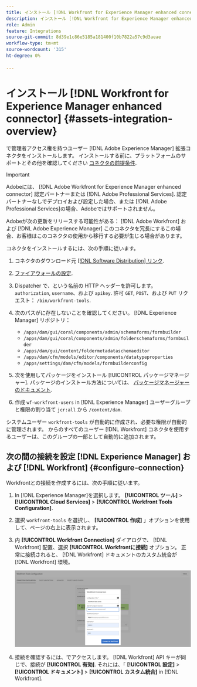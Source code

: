 ```yaml
---
title: インストール [!DNL Workfront for Experience Manager enhanced connector]
description: インストール [!DNL Workfront for Experience Manager enhanced connector]
role: Admin
feature: Integrations
source-git-commit: 8d39e1c86e5185a181400f10b7822a57c9d3aeae
workflow-type: tm+mt
source-wordcount: '315'
ht-degree: 0%

---
```



# インストール [!DNL Workfront for Experience Manager enhanced connector] {#assets-integration-overview}

で管理者アクセス権を持つユーザー [!DNL Adobe Experience Manager] 拡張コネクタをインストールします。 インストールする前に、プラットフォームのサポートとその他を確認してください [コネクタの前提条件](https://one.workfront.com/s/csh?context=2467&amp;pubname=the-new-workfront-experience).

>[!IMPORTANT]
>
>Adobeには、 [!DNL Adobe Workfront for Experience Manager enhanced connector] 認定パートナーまたは [!DNL Adobe Professional Services]. 認定パートナーなしでデプロイおよび設定した場合、または [!DNL Adobe Professional Services]の場合、Adobeではサポートされません。
>
>Adobeが次の更新をリリースする可能性がある： [!DNL Adobe Workfront] および [!DNL Adobe Experience Manager] このコネクタを冗長にするこの場合、お客様はこのコネクタの使用から移行する必要が生じる場合があります。

コネクタをインストールするには、次の手順に従います。

1. コネクタのダウンロード元 [[!DNL Software Distribution] リンク](https://experience.adobe.com/#/downloads/content/software-distribution/en/aem.html?package=/content/software-distribution/en/details.html/content/dam/aem/public/adobe/packages/cq650/product/assets/workfront-tools.ui.apps.zip).

1. [ファイアウォールの設定](https://one.workfront.com/s/document-item?bundleId=the-new-workfront-experience&amp;topicId=Content%2FAdministration_and_Setup%2FGet_started-WF_administration%2Fconfigure-your-firewall.html).

1. Dispatcher で、という名前の HTTP ヘッダーを許可します。 `authorization`, `username`、および `apikey`. 許可 `GET`, `POST`、および `PUT` リクエスト： `/bin/workfront-tools`.

1. 次のパスがに存在しないことを確認してください。 [!DNL Experience Manager] リポジトリ：

   * `/apps/dam/gui/coral/components/admin/schemaforms/formbuilder`
   * `/apps/dam/gui/coral/components/admin/folderschemaforms/formbuilder`
   * `/apps/dam/gui/content/foldermetadataschemaeditor`
   * `/apps/dam/cfm/models/editor/components/datatypeproperties`
   * `/apps/settings/dam/cfm/models/formbuilderconfig`

1. 次を使用してパッケージをインストール [!UICONTROL パッケージマネージャー]. パッケージのインストール方法については、 [パッケージマネージャーのドキュメント](/help/sites-administering/package-manager.md).

1. 作成 `wf-workfront-users` in [!DNL Experience Manager] ユーザーグループと権限の割り当て `jcr:all` から `/content/dam`.

システムユーザー `workfront-tools` が自動的に作成され、必要な権限が自動的に管理されます。 からのすべてのユーザー [!DNL Workfront] コネクタを使用するユーザーは、このグループの一部として自動的に追加されます。

## 次の間の接続を設定 [!DNL Experience Manager] および [!DNL Workfront] {#configure-connection}

Workfrontとの接続を作成するには、次の手順に従います。

1. In [!DNL Experience Manager]を選択します。 **[!UICONTROL ツール]** > **[!UICONTROL Cloud Services]** > **[!UICONTROL Workfront Tools Configuration]**.

1. 選択 `workfront-tools` を選択し、 **[!UICONTROL 作成]** 」オプションを使用して、ページの右上に表示されます。

1. 内 **[!UICONTROL Workfront Connection]** ダイアログで、 [!DNL Workfront] 配置、選択 **[!UICONTROL Workfrontに接続]** オプション。 正常に接続されると、 [!DNL Workfront] ドキュメントのカスタム統合が [!DNL Workfront] 環境。

   ![接続 [!DNL Experience Manager] および [!DNL Workfront]](/help/assets/assets/wf-connection-config.png)

1. 接続を確認するには、でアクセスします。 [!DNL Workfront] API キーが同じで、接続が **[!UICONTROL 有効]**. それには、「 **[!UICONTROL 設定]** > **[!UICONTROL ドキュメント]** > **[!UICONTROL カスタム統合]** in [!DNL Workfront].
